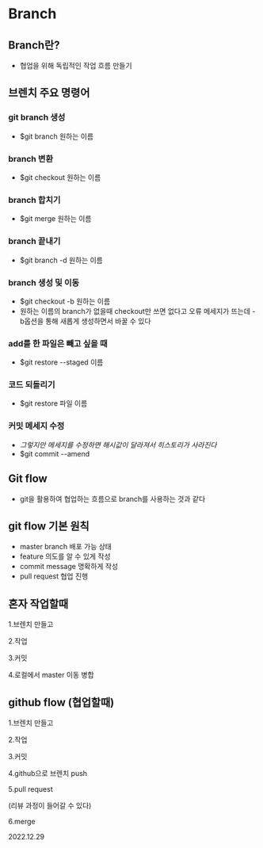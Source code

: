 # **Branch**

## Branch란?
* 협업을 위해 독립적인 작업 흐름 만들기


## 브렌치 주요 명령어
### git branch 생성
* $git branch 원하는 이름

### branch 변환
* $git checkout 원하는 이름

### branch 합치기
* $git merge 원하는 이름

### branch 끝내기
* $git branch -d 원하는 이름

### branch 생성 및 이동
* $git checkout -b 원하는 이름 
* 원하는 이름의 branch가 없을때 checkout만 쓰면 없다고 오류 메세지가 뜨는데 -b옵션을 통해 새롭게 생성하면서 바꿀 수 있다

### add를 한 파일은 빼고 싶을 때
* $git restore --staged 이름

### 코드 되돌리기
* $git restore 파일 이름

### 커밋 메세지 수정 
* *그렇지만 메세지를 수정하면 해시값이 달라져서 히스토리가 사라진다*
* $git commit --amend


## Git flow
* git을 활용하여 협업하는 흐름으로 branch를 사용하는 것과 같다 

## git flow 기본 원칙
* master branch 배포 가능 상태  
* feature 의도를 알 수 있게 작성  
* commit message 명확하게 작성  
* pull request 협업 진행  

## 혼자 작업할때 
 1.브렌치 만들고

 2.작업 
 
 3.커밋 
 
 4.로컬에서 master 이동 병합 

## github flow (협업할때)
 1.브렌치 만들고 
 
 2.작업
 
 3.커밋
 
 4.github으로 브렌치 push
 
 5.pull request
 
 (리뷰 과정이 들어갈 수 있다) 
 
 6.merge

2022.12.29